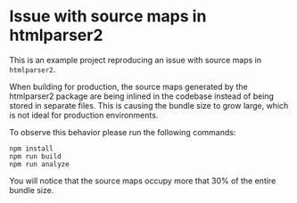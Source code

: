 # Issue with source maps in htmlparser2

This is an example project reproducing an issue with source maps in `htmlparser2`.

When building for production, the source maps generated by the htmlparser2 package are being inlined in the codebase instead of being stored in separate files. This is causing the bundle size to grow large, which is not ideal for production environments.

To observe this behavior please run the following commands:
```
npm install
npm run build
npm run analyze
```
You will notice that the source maps occupy more that 30% of the entire bundle size.
